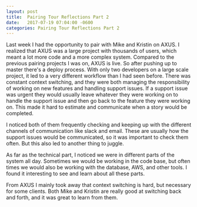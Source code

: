 ```yaml
---
layout: post
title:  Pairing Tour Reflections Part 2
date:   2017-07-19 07:04:00 -0600
categories: Pairing Tour Reflections Part 2
---
```


Last week I had the opportunity to pair with Mike and Kristin on AXUS. I realized that AXUS was a large project with thousands of users, which meant a lot more code and a more complex system. Compared to the previous pairing projects I was on, AXUS is live. So after pushing up to master there's a deploy process. With only two developers on a large scale project, it led to a very different workflow than I had seen before. There was constant context switching, and they were both managing the responsibility of working on new features and handling support issues. If a support issue was urgent they would usually leave whatever they were working on to handle the support issue and then go back to the feature they were working on. This made it hard to estimate and communicate when a story would be completed. 

I noticed both of them frequently checking and keeping up with the different channels of communication like slack and email. These are usually how the support issues would be communicated, so it was important to check them often. But this also led to another thing to juggle. 

As far as the technical part, I noticed we were in different parts of the system all day. Sometimes we would be working in the code base, but often times we would also be working with the database, AWS, and other tools. I found it interesting to see and learn about all these parts.

From AXUS I mainly took away that context switching is hard, but necessary for some clients. Both Mike and Kristin are really good at switching back and forth, and it was great to learn from them. 

